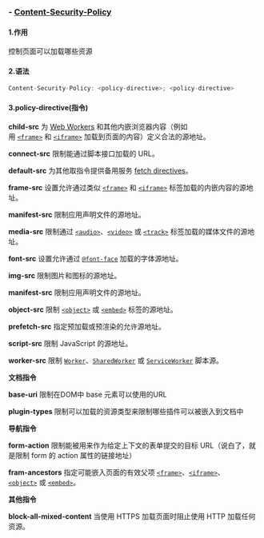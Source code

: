 ### - [Content-Security-Policy](https://developer.mozilla.org/zh-CN/docs/Web/HTTP/Headers/Content-Security-Policy)
#### 1.作用
控制页面可以加载哪些资源

#### 2.语法
```js
Content-Security-Policy: <policy-directive>; <policy-directive>
```

#### 3.policy-directive(指令)

**child-src**
为 [Web Workers](https://developer.mozilla.org/zh-CN/docs/Web/API/Web_Workers_API) 和其他内嵌浏览器内容（例如用 [`<frame>`](https://developer.mozilla.org/zh-CN/docs/Web/HTML/Element/frame) 和 [`<iframe>`](https://developer.mozilla.org/zh-CN/docs/Web/HTML/Element/iframe) 加载到页面的内容）定义合法的源地址。

**connect-src**
限制能通过脚本接口加载的 URL。

**default-src**
为其他取指令提供备用服务 [fetch directives](https://developer.mozilla.org/zh-CN/docs/Glossary/Fetch_directive)。

**frame-src**
设置允许通过类似 [`<frame>`](https://developer.mozilla.org/zh-CN/docs/Web/HTML/Element/frame) 和 [`<iframe>`](https://developer.mozilla.org/zh-CN/docs/Web/HTML/Element/iframe) 标签加载的内嵌内容的源地址。

**manifest-src**
限制应用声明文件的源地址。

**media-src**
限制通过 [`<audio>`](https://developer.mozilla.org/zh-CN/docs/Web/HTML/Element/audio)、[`<video>`](https://developer.mozilla.org/zh-CN/docs/Web/HTML/Element/video) 或 [`<track>`](https://developer.mozilla.org/zh-CN/docs/Web/HTML/Element/track) 标签加载的媒体文件的源地址。

**font-src**
设置允许通过 [`@font-face`](https://developer.mozilla.org/zh-CN/docs/Web/CSS/@font-face) 加载的字体源地址。

**img-src**
限制图片和图标的源地址。

**manifest-src**
限制应用声明文件的源地址。

**object-src**
限制 [`<object>`](https://developer.mozilla.org/zh-CN/docs/Web/HTML/Element/object) 或 [`<embed>`](https://developer.mozilla.org/zh-CN/docs/Web/HTML/Element/embed) 标签的源地址。

**prefetch-src**
指定预加载或预渲染的允许源地址。

**script-src**
限制 JavaScript 的源地址。

**worker-src**
限制 [`Worker`](https://developer.mozilla.org/zh-CN/docs/Web/API/Worker)、[`SharedWorker`](https://developer.mozilla.org/zh-CN/docs/Web/API/SharedWorker) 或 [`ServiceWorker`](https://developer.mozilla.org/zh-CN/docs/Web/API/ServiceWorker) 脚本源。

**文档指令**

**base-uri**
限制在DOM中 base 元素可以使用的URL

**plugin-types**
限制可以加载的资源类型来限制哪些插件可以被嵌入到文档中

**导航指令**

**form-action**
限制能被用来作为给定上下文的表单提交的目标 URL（说白了，就是限制 form 的 action 属性的链接地址）

**fram-ancestors**
指定可能嵌入页面的有效父项 [`<frame>`](https://developer.mozilla.org/zh-CN/docs/Web/HTML/Element/frame)、[`<iframe>`](https://developer.mozilla.org/zh-CN/docs/Web/HTML/Element/iframe)、[`<object>`](https://developer.mozilla.org/zh-CN/docs/Web/HTML/Element/object) 或 [`<embed>`](https://developer.mozilla.org/zh-CN/docs/Web/HTML/Element/embed)。

**其他指令**

**block-all-mixed-content**
当使用 HTTPS 加载页面时阻止使用 HTTP 加载任何资源。